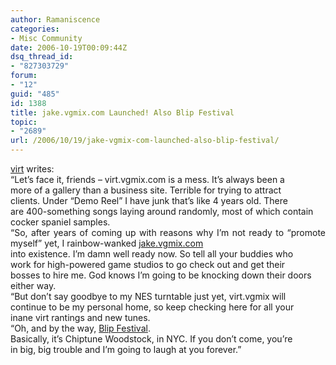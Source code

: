 ```yaml
---
author: Ramaniscence
categories:
- Misc Community
date: 2006-10-19T00:09:44Z
dsq_thread_id:
- "827303729"
forum:
- "12"
guid: "485"
id: 1388
title: jake.vgmix.com Launched! Also Blip Festival
topic:
- "2689"
url: /2006/10/19/jake-vgmix-com-launched-also-blip-festival/
---
```


<div align="justify">
  <a href="http://virt.vgmix.com/" target="_blank">virt</a> writes:<br />&#8220;Let&rsquo;s face it, friends &#8211; virt.vgmix.com is a mess. It&rsquo;s always been a<br /> more of a gallery than a business site. Terrible for trying to attract<br /> clients. Under &ldquo;Demo Reel&rdquo; I have junk that&rsquo;s like 4 years old. There<br /> are 400-something songs laying around randomly, most of which contain<br /> cocker spaniel samples.
</div>

<div align="justify">
  &#8220;So, after years of coming up with reasons why I&rsquo;m not ready to &ldquo;promote myself&rdquo; yet, I rainbow-wanked <a href="http://jake.vgmix.com/" title="my new site!" target="_blank">jake.vgmix.com</a><br /> into existence. I&rsquo;m damn well ready now. So tell all your buddies who<br /> work for high-powered game studios to go check out and get their<br /> bosses to hire me. God knows I&rsquo;m going to be knocking down their doors<br /> either way.<br />&#8220;But don&rsquo;t say goodbye to my NES turntable just yet, virt.vgmix will<br /> continue to be my personal home, so keep checking here for all your<br /> inane virt rantings and new tunes.<br />&#8220;Oh, and by the way, <a href="http://blipfestival.org/" title="BLIPFEST 06" target="_blank">Blip Festival</a>.<br /> Basically, it&rsquo;s Chiptune Woodstock, in NYC. If you don&rsquo;t come, you&rsquo;re<br /> in big, big trouble and I&rsquo;m going to laugh at you forever.&#8221;
</div>